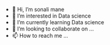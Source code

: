 - 👋 Hi, I’m sonali mane
- 👀 I’m interested in Data science
- 🌱 I’m currently learning Data science
- 💞️ I’m looking to collaborate on ...
- 📫 How to reach me ...

<!---
Sonaliduryodhanmane/Sonaliduryodhanmane is a ✨ special ✨ repository because its `README.md` (this file) appears on your GitHub profile.
You can click the Preview link to take a look at your changes.
--->
